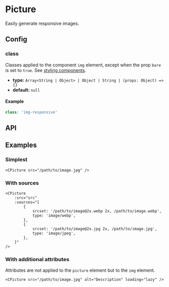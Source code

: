 # Picture

Easily generate responsive images.

<Sandbox id="cpicture-w5gt6" />

## Config

### class

Classes applied to the component `img` element, except when the prop `bare` is set to `true`. See [styling components](/guide/styling-components/).

-   **type:** `Array<String | Object> | Object | String | (props: Object) => {}`
-   **default:** `null`

#### Example

```js
class: 'img-responsive'
```

## API

<Docgen :components="['CPicture']" />

## Examples

### Simplest

```vue
<CPicture src="/path/to/image.jpg" />
```

### With sources

```vue
<CPicture
    :src="src"
    :sources="[
        {
            srcset: '/path/to/image@2x.webp 2x, /path/to/image.webp',
            type: 'image/webp',
        },
        {
            srcset: '/path/to/image@2x.jpg 2x, /path/to/image.jpg',
            type: 'image/jpeg',
        },
    ]"
/>
```

### With additional attributes

Attributes are not applied to the `picture` element but to the `img` element.

```vue
<CPicture src="/path/to/image.jpg" alt="Description" loading="lazy" />
```
